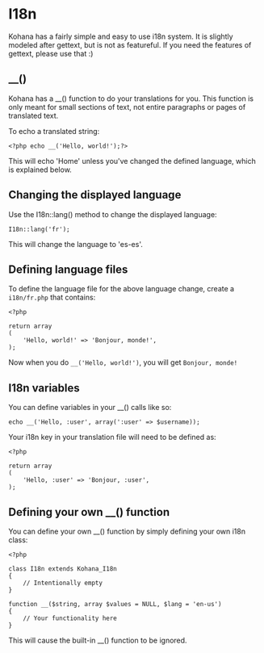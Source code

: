 # I18n

Kohana has a fairly simple and easy to use i18n system. It is slightly modeled after gettext, but is not as featureful. If you need the features of gettext, please use that :)

## __()

Kohana has a __() function to do your translations for you. This function is only meant for small sections of text, not entire paragraphs or pages of translated text.

To echo a translated string:

    <?php echo __('Hello, world!');?>

This will echo 'Home' unless you've changed the defined language, which is explained below.

## Changing the displayed language

Use the I18n::lang() method to change the displayed language:

    I18n::lang('fr');

This will change the language to 'es-es'.

## Defining language files

To define the language file for the above language change, create a `i18n/fr.php` that contains:

    <?php

    return array
    (
        'Hello, world!' => 'Bonjour, monde!',
    );

Now when you do `__('Hello, world!')`, you will get `Bonjour, monde!`

## I18n variables

You can define variables in your __() calls like so:

    echo __('Hello, :user', array(':user' => $username));

Your i18n key in your translation file will need to be defined as:

    <?php

    return array
    (
        'Hello, :user' => 'Bonjour, :user',
    );

## Defining your own __() function

You can define your own __() function by simply defining your own i18n class:

    <?php

    class I18n extends Kohana_I18n
    {
        // Intentionally empty
    }

    function __($string, array $values = NULL, $lang = 'en-us')
    {
        // Your functionality here
    }

This will cause the built-in __() function to be ignored.